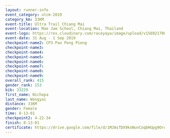 ```yaml
---
layout: runner-info 
event_category: utcm-2019 
category_km: 33KM 
event-title: Ultra Trail Chiang Mai 
event-location: Mae Jam School, Chiang Mai, Thailand 
event-logo: https://res.cloudinary.com/raceyaya/image/upload/v1569217001/logo/ultra-trail-chiangmai_ay7efp.jpg 
event-date: 31 Aug - 1 Sep 2019 
checkpoint-name2: CP3 Pao Pong Pieng  
checkpoint-name3: 
checkpoint-name4: 
checkpoint-name5: 
checkpoint-name6: 
checkpoint-name7: 
checkpoint-name8: 
checkpoint-name9: 
overall_rank: 415
gender_rank: 153
bib: 33229
first_name: Nichapa
last_name: Wongyai
distance: 33KM
gender: Female
time: 8-13-01
checkpoint2: 4-22-34
finish: 8-13-01
certificate: https://drive.google.com/file/d/1MJAsTDX9koNunCoqbHUpg9Orqe3QMZO5/view?usp=sharing
---
```

